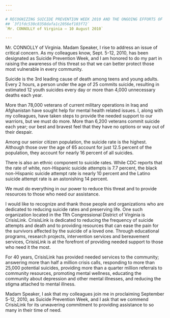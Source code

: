 ```yaml
---
---

# RECOGNIZING SUICIDE PREVENTION WEEK 2010 AND THE ONGOING EFFORTS OF  CRISISLINK TO HELP THOSE IN NEED
## `3f1fdc530c8358dafa1c2056ef103f72`
`Mr. CONNOLLY of Virginia — 10 August 2010`

---
```



Mr. CONNOLLY of Virginia. Madam Speaker, I rise to address an issue 
of critical concern. As my colleagues know, Sept. 5-12, 2010, has been 
designated as Suicide Prevention Week, and I am honored to do my part 
in raising the awareness of this threat so that we can better protect 
those most vulnerable in every community.

Suicide is the 3rd leading cause of death among teens and young 
adults. Every 2 hours, a person under the age of 25 commits suicide, 
resulting in estimated 12 youth suicides every day or more than 4,000 
unnecessary deaths each year.

More than 78,000 veterans of current military operations in Iraq and 
Afghanistan have sought help for mental health related issues. I, along 
with my colleagues, have taken steps to provide the needed support to 
our warriors, but we must do more. More than 6,200 veterans commit 
suicide each year; our best and bravest feel that they have no options 
or way out of their despair.

Among our senior citizen population, the suicide rate is the highest. 
Although those over the age of 65 account for just 12.5 percent of the 
population, they account for nearly 16 percent of all suicides.

There is also an ethnic component to suicide rates. While CDC reports 
that the rate of white, non-Hispanic suicide attempts is 7.7 percent, 
the black non-Hispanic suicide attempt rate is nearly 10 percent and 
the Latino suicide attempt rate is an astonishing 14 percent.

We must do everything in our power to reduce this threat and to 
provide resources to those who need our assistance.

I would like to recognize and thank those people and organizations 
who are dedicated to reducing suicide rates and preserving life. One 
such organization located in the 11th Congressional District of 
Virginia is CrisisLink. CrisisLink is dedicated to reducing the 
frequency of suicide attempts and death and to providing resources that 
can ease the pain for the survivors affected by the suicide of a loved 
one. Through educational programs, research projects, intervention 
services and bereavement services, CrisisLink is at the forefront of 
providing needed support to those who need it the most.

For 40 years, CrisisLink has provided needed services to the 
community; answering more than half a million crisis calls, responding 
to more than 25,000 potential suicides, providing more than a quarter 
million referrals to community resources, promoting mental wellness, 
educating the community about depression and other mental illnesses, 
and reducing the stigma attached to mental illness.

Madam Speaker, I ask that my colleagues join me in proclaiming 
September 5-12, 2010, as Suicide Prevention Week, and I ask that we 
commend CrisisLink for its unwavering commitment to providing 
assistance to so many in their time of need.
